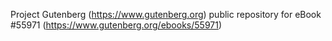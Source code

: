 Project Gutenberg (https://www.gutenberg.org) public repository for
eBook #55971 (https://www.gutenberg.org/ebooks/55971)
